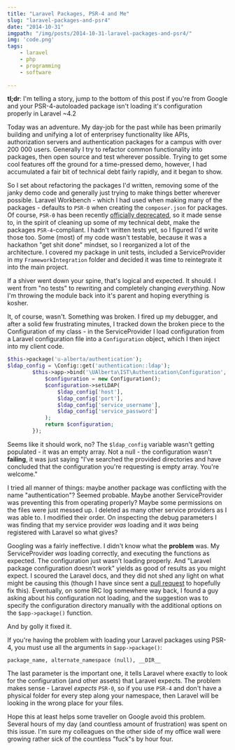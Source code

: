 ```yaml
---
title: "Laravel Packages, PSR-4 and Me"
slug: "laravel-packages-and-psr4"
date: "2014-10-31"
imgpath: "/img/posts/2014-10-31-laravel-packages-and-psr4/"
img: 'code.png'
tags:
    - laravel
    - php
    - programming
    - software
   
---
```

**tl;dr**: I'm telling a story, jump to the bottom of this post if you're from Google and your PSR-4-autoloaded package isn't loading it's configuration properly in Laravel ~4.2

Today was an adventure. My day-job for the past while has been primarily building and unifying a lot of enterprisey functionality like APIs, authorization servers and authentication packages for a campus with over 200 000 users. Generally I try to refactor common functionality into packages, then open source and test wherever possible. Trying to get some cool features off the ground for a time-pressed demo, however, I had accumulated a fair bit of technical debt fairly rapidly, and it began to show.

So I set about refactoring the packages I'd written, removing some of the janky demo code and generally just trying to make things better wherever possible. Laravel Workbench - which I had used when making many of the packages - defaults to `PSR-0` when creating the `composer.json` for packages.  Of course, `PSR-0` has been recently [officially deprecated](https://github.com/php-fig/fig-standards/commit/master), so it made sense to, in the spirit of cleaning up some of my technical debt, make the packages `PSR-4`-compliant. I hadn't written tests yet, so I figured I'd write those too. Some (most) of my code wasn't testable, because it was a hackathon "get shit done" mindset, so I reorganized a lot of the architecture. I covered my package in unit tests, included a ServiceProvider in my `FrameworkIntegration` folder and decided it was time to reintegrate it into the main project.

If a shiver went down your spine, that's logical and expected. It should. I went from "no tests" to rewriting and completely changing *everything*. Now I'm throwing the module back into it's parent and hoping everything is kosher. 

It, of course, wasn't. Something was broken. I fired up my debugger, and after a solid few frustrating minutes, I tracked down the broken piece to the Configuration of my class - in the ServiceProvider I load configuration from a Laravel configuration file into a `Configuration` object, which I then inject into my client code.

```php
$this->package('u-alberta/authentication');
$ldap_config = \Config::get('authentication::ldap');
        $this->app->bind('\UAlberta\IST\Authentication\Configuration', function() use ($ldap_config) {
            $configuration = new Configuration();
            $configuration->setLDAP(
                $ldap_config['host'],
                $ldap_config['port'],
                $ldap_config['service_username'],
                $ldap_config['service_password']
            );
            return $configuration;
        });
```

Seems like it should work, no? The `$ldap_config` variable wasn't getting populated - it was an empty array. Not a null - the configuration wasn't **failing**, it was just saying "I've searched the provided directories and have concluded that the configuration you're requesting is empty array. You're welcome."

I tried all manner of things: maybe another package was conflicting with the name "authentication"? Seemed probable. Maybe another ServiceProvider was preventing this from operating properly? Maybe some permissions on the files were just messed up. I deleted as many other service providers as I was able to. I modified their order. On inspecting the debug parameters I was finding that my service provider *was* loading and it *was* being registered with Laravel so what gives?

Googling was a fairly ineffective. I didn't know what the **problem** was. My ServiceProvider *was* loading correctly, and executing the functions as expected. The configuration just wasn't loading properly. And "Laravel package configuration doesn't work" yields as good of results as you might expect. I scoured the Laravel docs, and they did not shed any light on what might be causing this (though I have since sent a [pull request](https://github.com/laravel/docs/pull/964) to hopefully fix this). Eventually, on some IRC log somewhere way back, I found a guy asking about his configuration not loading, and the suggestion was to specify the configuration directory manually with the additional options on the `$app->package()` function.

And by golly it fixed it.

If you're having the problem with loading your Laravel packages using PSR-4, you must use all the arguments in `$app->package()`:

`package_name, alternate_namespace (null), __DIR__`

The last parameter is the important one, it tells Laravel where exactly to look for the configuration (and other assets) that Laravel expects. The problem makes sense - Laravel *expects* `PSR-0`, so if you use `PSR-4` and don't have a physical folder for every step along your namespace, then Laravel will be looking in the wrong place for your files.

Hope this at least helps some traveller on Google avoid this problem. Several hours of my day (and countless amount of frustration) was spent on this issue. I'm sure my colleagues on the other side of my office wall were growing rather sick of the countless "fuck"s by hour four. 
